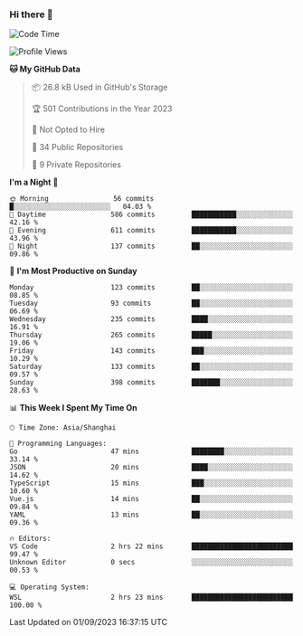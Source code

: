 ### Hi there 👋

<!--
**robinWongM/robinWongM** is a ✨ _special_ ✨ repository because its `README.md` (this file) appears on your GitHub profile.

Here are some ideas to get you started:

- 🔭 I’m currently working on ...
- 🌱 I’m currently learning ...
- 👯 I’m looking to collaborate on ...
- 🤔 I’m looking for help with ...
- 💬 Ask me about ...
- 📫 How to reach me: ...
- 😄 Pronouns: ...
- ⚡ Fun fact: ...
-->

<!--START_SECTION:waka-->
![Code Time](http://img.shields.io/badge/Code%20Time-131%20hrs%2038%20mins-blue)

![Profile Views](http://img.shields.io/badge/Profile%20Views-4-blue)

**🐱 My GitHub Data** 

> 📦 26.8 kB Used in GitHub's Storage 
 > 
> 🏆 501 Contributions in the Year 2023
 > 
> 🚫 Not Opted to Hire
 > 
> 📜 34 Public Repositories 
 > 
> 🔑 9 Private Repositories 
 > 
**I'm a Night 🦉** 

```text
🌞 Morning                56 commits          █░░░░░░░░░░░░░░░░░░░░░░░░   04.03 % 
🌆 Daytime                586 commits         ███████████░░░░░░░░░░░░░░   42.16 % 
🌃 Evening                611 commits         ███████████░░░░░░░░░░░░░░   43.96 % 
🌙 Night                  137 commits         ██░░░░░░░░░░░░░░░░░░░░░░░   09.86 % 
```
📅 **I'm Most Productive on Sunday** 

```text
Monday                   123 commits         ██░░░░░░░░░░░░░░░░░░░░░░░   08.85 % 
Tuesday                  93 commits          ██░░░░░░░░░░░░░░░░░░░░░░░   06.69 % 
Wednesday                235 commits         ████░░░░░░░░░░░░░░░░░░░░░   16.91 % 
Thursday                 265 commits         █████░░░░░░░░░░░░░░░░░░░░   19.06 % 
Friday                   143 commits         ███░░░░░░░░░░░░░░░░░░░░░░   10.29 % 
Saturday                 133 commits         ██░░░░░░░░░░░░░░░░░░░░░░░   09.57 % 
Sunday                   398 commits         ███████░░░░░░░░░░░░░░░░░░   28.63 % 
```


📊 **This Week I Spent My Time On** 

```text
🕑︎ Time Zone: Asia/Shanghai

💬 Programming Languages: 
Go                       47 mins             ████████░░░░░░░░░░░░░░░░░   33.14 % 
JSON                     20 mins             ████░░░░░░░░░░░░░░░░░░░░░   14.62 % 
TypeScript               15 mins             ███░░░░░░░░░░░░░░░░░░░░░░   10.60 % 
Vue.js                   14 mins             ██░░░░░░░░░░░░░░░░░░░░░░░   09.84 % 
YAML                     13 mins             ██░░░░░░░░░░░░░░░░░░░░░░░   09.36 % 

🔥 Editors: 
VS Code                  2 hrs 22 mins       █████████████████████████   99.47 % 
Unknown Editor           0 secs              ░░░░░░░░░░░░░░░░░░░░░░░░░   00.53 % 

💻 Operating System: 
WSL                      2 hrs 23 mins       █████████████████████████   100.00 % 
```


 Last Updated on 01/09/2023 16:37:15 UTC
<!--END_SECTION:waka-->
